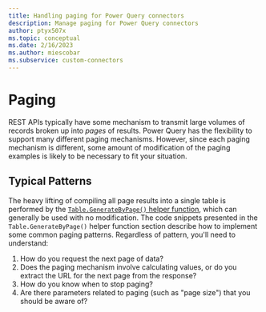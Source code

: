 ```yaml
---
title: Handling paging for Power Query connectors
description: Manage paging for Power Query connectors
author: ptyx507x
ms.topic: conceptual
ms.date: 2/16/2023
ms.author: miescobar
ms.subservice: custom-connectors
---
```


# Paging

REST APIs typically have some mechanism to transmit large volumes of records broken up into *pages* of results. Power Query has the flexibility to support many different paging mechanisms. However, since each paging mechanism is different, some amount of modification of the paging examples is likely to be necessary to fit your situation.

## Typical Patterns

The heavy lifting of compiling all page results into a single table is performed by the [`Table.GenerateByPage()` helper function](helper-functions.md#tablegeneratebypage), which can generally be used with no modification. The code snippets presented in the `Table.GenerateByPage()` helper function section describe how to implement some common paging patterns. Regardless of pattern, you'll need to understand:

1. How do you request the next page of data?
2. Does the paging mechanism involve calculating values, or do you extract the URL for the next page from the response?
3. How do you know when to stop paging?
4. Are there parameters related to paging (such as "page size") that you should be aware of?
